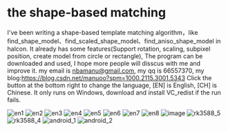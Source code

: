 
# the shape-based matching
I've been writing a shape-based template matching algorithm，like find_shape_model、find_scaled_shape_model、find_aniso_shape_model in halcon.  It already has some features(Support rotation, scaling, subpixel position, create model from circle or rectangle), The program can be downloaded and used, I hope more people will disscus with me and improve it. my email is nbamanu@gmail.com, my qq is 66557370, my blog:https://blog.csdn.net/manuoo?spm=1000.2115.3001.5343
Click the button at the bottom right to change the language, [EN] is English, [CH] is Chinese. It only runs on Windows, download and install VC_redist if the run fails.

![en1](https://github.com/mwwzbinf/mwwz-shape-match/assets/133193722/a191da7a-ab04-4253-be17-73495e3c7570)
![en2](https://github.com/mwwzbinf/mwwz-shape-match/assets/133193722/e6446733-46f8-4421-bac5-61fe39fbae63)
![en3](https://github.com/mwwzbinf/mwwz-shape-match/assets/133193722/d14ba2af-dfba-4439-8099-756cce6a1641)
![en4](https://github.com/mwwzbinf/mwwz-shape-match/assets/133193722/4fd2a5ed-0fa2-4120-86af-7a2e0741fc9d)
![en5](https://github.com/mwwzbinf/mwwz-shape-match/assets/133193722/4269a199-6c8b-4098-834f-86eb3debdf5a)
![en6](https://github.com/mwwzbinf/mwwz-shape-match/assets/133193722/15a91f9d-11ee-450b-9df0-a082ad66f06e)
![en7](https://github.com/mwwzbinf/mwwz-shape-match/assets/133193722/4e41ab62-3e7c-45a0-82df-acf880a9ea8f)
![en8](https://github.com/mwwzbinf/mwwz-shape-match/assets/133193722/7772dc96-e559-4c54-9451-9b4c5dd29060)
![image](https://github.com/mwwzbinf/mwwz-shape-match/assets/133193722/b2593057-4968-44c2-9f23-7577720b1cfe)
![rk3588_5](https://github.com/mwwzbinf/mwwz-shape-match/assets/133193722/846010e5-6fac-4001-abae-43654604ff92)
![rk3588_4](https://github.com/mwwzbinf/mwwz-shape-match/assets/133193722/4d4d46e9-a82c-4357-a1ec-27c58fc26e85)
![android_1](https://github.com/mwwzbinf/mwwz-shape-match/assets/133193722/e059087c-6d91-4316-beb2-a65ba5647e8e)
![android_2](https://github.com/mwwzbinf/mwwz-shape-match/assets/133193722/f3b3875d-4453-4f93-82d2-a6ec32adbce3)
